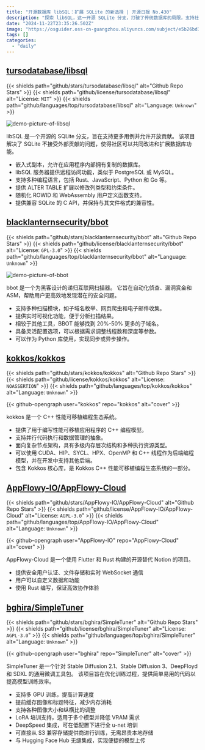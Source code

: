 ```yaml
---
title: "开源数据库 libSQL：扩展 SQLite 的新选择 | 开源日报 No.430"
description: "探索 libSQL，这一开源 SQLite 分支，打破了传统数据库的局限，支持社区贡献，助力多种用例的实现。无论是嵌入式数据库的复制，还是远程访问的灵活性，libSQL 都为开发者提供了强大的支持。"
date: "2024-11-22T23:35:26.502Z"
image: "https://osguider.oss-cn-guangzhou.aliyuncs.com/subject/e5b26bd3be290037317385dd02b6b377.png"
tags: []
categories:
  - "daily"
---
```


## [tursodatabase/libsql](https://github.com/tursodatabase/libsql)

{{< shields path="github/stars/tursodatabase/libsql" alt="Github Repo Stars" >}} {{< shields path="github/license/tursodatabase/libsql" alt="License: `MIT`" >}} {{< shields path="github/languages/top/tursodatabase/libsql" alt="Language: `Unknown`" >}}

![demo-picture-of-libsql](https://static.osguider.com/subject/github/tursodatabase/libsql/7b3f60ef38f6f1413e6ef4ec418eeff2.png)

libSQL 是一个开源的 SQLite 分支，旨在支持更多用例并允许开放贡献。
该项目解决了 SQLite 不接受外部贡献的问题，使得社区可以共同改进和扩展数据库功能。

- 嵌入式副本，允许在应用程序内部拥有复制的数据库。
- libSQL 服务器提供远程访问功能，类似于 PostgreSQL 或 MySQL。
- 支持多种编程语言，包括 Rust、JavaScript、Python 和 Go 等。
- 提供 ALTER TABLE 扩展以修改列类型和约束条件。
- 随机化 ROWID 和 WebAssembly 用户定义函数支持。
- 提供兼容 SQLite 的 C API，并保持与其文件格式的兼容性。
  
## [blacklanternsecurity/bbot](https://github.com/blacklanternsecurity/bbot)

{{< shields path="github/stars/blacklanternsecurity/bbot" alt="Github Repo Stars" >}} {{< shields path="github/license/blacklanternsecurity/bbot" alt="License: `GPL-3.0`" >}} {{< shields path="github/languages/top/blacklanternsecurity/bbot" alt="Language: `Unknown`" >}}

![demo-picture-of-bbot](https://static.osguider.com/subject/github/blacklanternsecurity/bbot/004fda04a344ba40a2fbae9b7035e7a0.png)

bbot 是一个为黑客设计的递归互联网扫描器。
它旨在自动化侦查、漏洞赏金和 ASM，帮助用户更高效地发现潜在的安全问题。

- 支持多种扫描模块，如子域名枚举、网页爬虫和电子邮件收集。
- 提供实时可视化功能，便于分析扫描结果。
- 相较于其他工具，BBOT 能够找到 20%-50% 更多的子域名。
- 具备灵活配置选项，可以根据需求调整线程数和深度等参数。
- 可以作为 Python 库使用，实现同步或异步操作。
  
## [kokkos/kokkos](https://github.com/kokkos/kokkos)

{{< shields path="github/stars/kokkos/kokkos" alt="Github Repo Stars" >}} {{< shields path="github/license/kokkos/kokkos" alt="License: `NOASSERTION`" >}} {{< shields path="github/languages/top/kokkos/kokkos" alt="Language: `Unknown`" >}}

{{< github-opengraph user="kokkos" repo="kokkos" alt="cover" >}}

kokkos 是一个 C++ 性能可移植编程生态系统。

- 提供了用于编写性能可移植应用程序的 C++ 编程模型。
- 支持并行代码执行和数据管理的抽象。
- 面向复杂节点架构，具有多级内存层次结构和多种执行资源类型。
- 可以使用 CUDA、HIP、SYCL、HPX、OpenMP 和 C++ 线程作为后端编程模型，并在开发中支持其他后端。
- 包含 Kokkos 核心库，是 Kokkos C++ 性能可移植编程生态系统的一部分。
  
## [AppFlowy-IO/AppFlowy-Cloud](https://github.com/AppFlowy-IO/AppFlowy-Cloud)

{{< shields path="github/stars/AppFlowy-IO/AppFlowy-Cloud" alt="Github Repo Stars" >}} {{< shields path="github/license/AppFlowy-IO/AppFlowy-Cloud" alt="License: `AGPL-3.0`" >}} {{< shields path="github/languages/top/AppFlowy-IO/AppFlowy-Cloud" alt="Language: `Unknown`" >}}

{{< github-opengraph user="AppFlowy-IO" repo="AppFlowy-Cloud" alt="cover" >}}

AppFlowy-Cloud 是一个使用 Flutter 和 Rust 构建的开源替代 Notion 的项目。

- 提供安全用户认证、文件存储和实时 WebSocket 通信
- 用户可以自定义数据和功能
- 使用 Rust 编写，保证高效协作体验
  
## [bghira/SimpleTuner](https://github.com/bghira/SimpleTuner)

{{< shields path="github/stars/bghira/SimpleTuner" alt="Github Repo Stars" >}} {{< shields path="github/license/bghira/SimpleTuner" alt="License: `AGPL-3.0`" >}} {{< shields path="github/languages/top/bghira/SimpleTuner" alt="Language: `Unknown`" >}}

{{< github-opengraph user="bghira" repo="SimpleTuner" alt="cover" >}}

SimpleTuner 是一个针对 Stable Diffusion 2.1、Stable Diffusion 3、DeepFloyd 和 SDXL 的通用微调工具包。
该项目旨在优化训练过程，提供简单易用的代码以提高模型训练效率。

- 支持多 GPU 训练，提高计算速度
- 提前缓存图像和标题特征，减少内存消耗
- 支持各种图像大小和纵横比的调整
- LoRA 培训支持，适用于多个模型并降低 VRAM 需求
- DeepSpeed 集成，可在低配置下进行全 u-net 培训
- 可直接从 S3 兼容存储提供商进行训练，无需昂贵本地存储
- 与 Hugging Face Hub 无缝集成，实现便捷的模型上传
  
